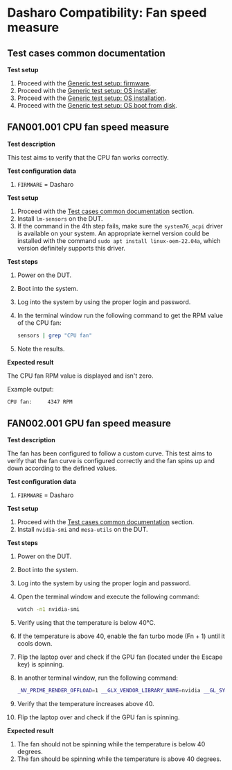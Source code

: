 # Dasharo Compatibility: Fan speed measure

## Test cases common documentation

**Test setup**

1. Proceed with the
   [Generic test setup: firmware](../generic-test-setup.md#firmware).
1. Proceed with the
   [Generic test setup: OS installer](../generic-test-setup.md#os-installer).
1. Proceed with the
   [Generic test setup: OS installation](../generic-test-setup.md#os-installation).
1. Proceed with the
   [Generic test setup: OS boot from disk](../generic-test-setup.md#os-boot-from-disk).

## FAN001.001 CPU fan speed measure

**Test description**

This test aims to verify that the CPU fan works correctly.

**Test configuration data**

1. `FIRMWARE` = Dasharo

**Test setup**

1. Proceed with the
   [Test cases common documentation](#test-cases-common-documentation) section.
1. Install `lm-sensors` on the DUT.
1. If the command in the 4th step fails, make sure the `system76_acpi` driver is
   available on your system. An appropriate kernel version could be installed
   with the command `sudo apt install linux-oem-22.04a`, which version
   definitely supports this driver.

**Test steps**

1. Power on the DUT.
1. Boot into the system.
1. Log into the system by using the proper login and password.
1. In the terminal window run the following command to get the RPM value of the
   CPU fan:

    ```bash
    sensors | grep "CPU fan"
    ```

1. Note the results.

**Expected result**

The CPU fan RPM value is displayed and isn't zero.

Example output:

```bash
CPU fan:     4347 RPM
```

## FAN002.001 GPU fan speed measure

**Test description**

The fan has been configured to follow a custom curve. This test aims to verify
that the fan curve is configured correctly and the fan spins up and down
according to the defined values.

**Test configuration data**

1. `FIRMWARE` = Dasharo

**Test setup**

1. Proceed with the
   [Test cases common documentation](#test-cases-common-documentation) section.
1. Install `nvidia-smi` and `mesa-utils` on the DUT.

**Test steps**

1. Power on the DUT.
1. Boot into the system.
1. Log into the system by using the proper login and password.
1. Open the terminal window and execute the following command:

    ```bash
    watch -n1 nvidia-smi
    ```

1. Verify using that the temperature is below 40°C.
1. If the temperature is above 40, enable the fan turbo mode (Fn + 1) until it
   cools down.
1. Flip the laptop over and check if the GPU fan (located under the Escape
   key) is spinning.
1. In another terminal window, run the following command:

    ```bash
    _NV_PRIME_RENDER_OFFLOAD=1 __GLX_VENDOR_LIBRARY_NAME=nvidia __GL_SYNC_TO_VBLANK=0 glxgears
    ```

1. Verify that the temperature increases above 40.
1. Flip the laptop over and check if the GPU fan is spinning.

**Expected result**

1. The fan should not be spinning while the temperature is below 40 degrees.
1. The fan should be spinning while the temperature is above 40 degrees.

